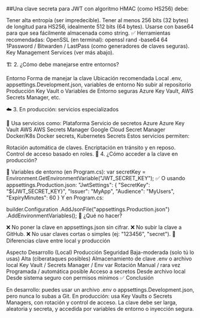 ##Una clave secreta para JWT con algoritmo HMAC (como HS256) debe:

Tener alta entropía (ser impredecible).
Tener al menos 256 bits (32 bytes) de longitud para HS256, idealmente 512 bits (64 bytes).
Usarse con base64 para que sea fácilmente almacenada como string.
✅ Herramientas recomendadas:
OpenSSL (en terminal):
openssl rand -base64 64
1Password / Bitwarden / LastPass (como generadores de claves seguras).
Key Management Services (ver más abajo).


🏗️ 2. ¿Cómo debe manejarse entre entornos?

Entorno	Forma de manejar la clave	Ubicación recomendada
Local	.env, appsettings.Development.json, variables de entorno	No subir al repositorio
Producción	Key Vault o Variables de Entorno seguras	Azure Key Vault, AWS Secrets Manager, etc.


☁️ 3. En producción: servicios especializados

🔐 Usa servicios como:
Plataforma	Servicio de secretos
Azure	Azure Key Vault
AWS	AWS Secrets Manager
Google Cloud	Secret Manager
Docker/K8s	Docker secrets, Kubernetes Secrets
Estos servicios permiten:

Rotación automática de claves.
Encriptación en tránsito y en reposo.
Control de acceso basado en roles.
🧩 4. ¿Cómo acceder a la clave en producción?

🔧 Variables de entorno (en Program.cs):
var secretKey = Environment.GetEnvironmentVariable("JWT_SECRET_KEY");
✅ O usando appsettings.Production.json:
"JwtSettings": {
  "SecretKey": "${JWT_SECRET_KEY}",
  "Issuer": "MyApp",
  "Audience": "MyUsers",
  "ExpiryMinutes": 60
}
Y en Program.cs:

builder.Configuration
    .AddJsonFile("appsettings.Production.json")
    .AddEnvironmentVariables();
🚫 ¿Qué no hacer?

❌ No poner la clave en appsettings.json sin cifrar.
❌ No subir la clave a GitHub.
❌ No usar claves cortas o simples (ej: "123456", "secret").
🎯 Diferencias clave entre local y producción

Aspecto	Desarrollo (Local)	Producción
Seguridad	Baja-moderada (solo tú lo usas)	Alta (ciberataques posibles)
Almacenamiento de clave	.env o archivo local	Key Vault / Secrets Manager / Env var
Rotación	Manual / rara vez	Programada / automática posible
Acceso a secretos	Desde archivo local	Desde sistema seguro con permisos mínimos
✅ Conclusión

En desarrollo: puedes usar un archivo .env o appsettings.Development.json, pero nunca lo subas a Git.
En producción: usa Key Vaults o Secrets Managers, con rotación y control de acceso.
La clave debe ser larga, aleatoria y secreta, y accedida por variables de entorno o inyección segura.
